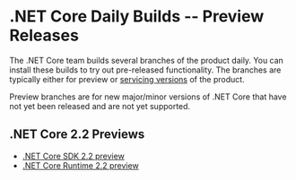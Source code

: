 # .NET Core Daily Builds -- Preview Releases

The .NET Core team builds several branches of the product daily. You can install these builds to try out pre-released functionality. The branches are typically either for preview or [servicing versions](daily-builds-servicing.md) of the product.

Preview branches are for new major/minor versions of .NET Core that have not yet been released and are not yet supported.

## .NET Core 2.2 Previews

* [.NET Core SDK 2.2 preview](https://github.com/dotnet/cli/blob/master/README.md#installers-and-binaries)
* [.NET Core Runtime 2.2 preview](https://github.com/dotnet/core-setup/blob/master/README.md#daily-builds)